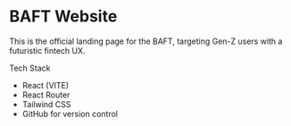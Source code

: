# BAFT Website

This is the official landing page for the BAFT, targeting Gen-Z users with a futuristic fintech UX.

Tech Stack

- React (VITE)
- React Router
- Tailwind CSS 
- GitHub for version control



